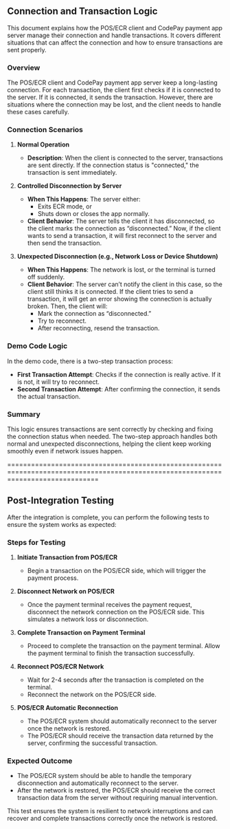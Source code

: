 ## Connection and Transaction Logic

This document explains how the POS/ECR client and CodePay payment app server manage their connection and handle transactions. It covers different situations that can affect the connection and how to ensure transactions are sent properly.

### Overview

The POS/ECR client and CodePay payment app server keep a long-lasting connection. For each transaction, the client first checks if it is connected to the server. If it is connected, it sends the transaction. However, there are situations where the connection may be lost, and the client needs to handle these cases carefully.

### Connection Scenarios

1. **Normal Operation**
   - **Description**: When the client is connected to the server, transactions are sent directly. If the connection status is "connected," the transaction is sent immediately.

2. **Controlled Disconnection by Server**
   - **When This Happens**: The server either:
     - Exits ECR mode, or
     - Shuts down or closes the app normally.
   - **Client Behavior**: The server tells the client it has disconnected, so the client marks the connection as “disconnected.” Now, if the client wants to send a transaction, it will first reconnect to the server and then send the transaction.

3. **Unexpected Disconnection (e.g., Network Loss or Device Shutdown)**
   - **When This Happens**: The network is lost, or the terminal is turned off suddenly.
   - **Client Behavior**: The server can’t notify the client in this case, so the client still thinks it is connected. If the client tries to send a transaction, it will get an error showing the connection is actually broken. Then, the client will:
     - Mark the connection as “disconnected.”
     - Try to reconnect.
     - After reconnecting, resend the transaction.

### Demo Code Logic

In the demo code, there is a two-step transaction process:

- **First Transaction Attempt**: Checks if the connection is really active. If it is not, it will try to reconnect.
- **Second Transaction Attempt**: After confirming the connection, it sends the actual transaction.

### Summary

This logic ensures transactions are sent correctly by checking and fixing the connection status when needed. The two-step approach handles both normal and unexpected disconnections, helping the client keep working smoothly even if network issues happen. 

===================================================================================================================================

## Post-Integration Testing

After the integration is complete, you can perform the following tests to ensure the system works as expected:

### Steps for Testing

1. **Initiate Transaction from POS/ECR**
   - Begin a transaction on the POS/ECR side, which will trigger the payment process.

2. **Disconnect Network on POS/ECR**
   - Once the payment terminal receives the payment request, disconnect the network connection on the POS/ECR side. This simulates a network loss or disconnection.

3. **Complete Transaction on Payment Terminal**
   - Proceed to complete the transaction on the payment terminal. Allow the payment terminal to finish the transaction successfully.

4. **Reconnect POS/ECR Network**
   - Wait for 2-4 seconds after the transaction is completed on the terminal.
   - Reconnect the network on the POS/ECR side.

5. **POS/ECR Automatic Reconnection**
   - The POS/ECR system should automatically reconnect to the server once the network is restored.
   - The POS/ECR should receive the transaction data returned by the server, confirming the successful transaction.

### Expected Outcome

- The POS/ECR system should be able to handle the temporary disconnection and automatically reconnect to the server.
- After the network is restored, the POS/ECR should receive the correct transaction data from the server without requiring manual intervention.

This test ensures the system is resilient to network interruptions and can recover and complete transactions correctly once the network is restored.